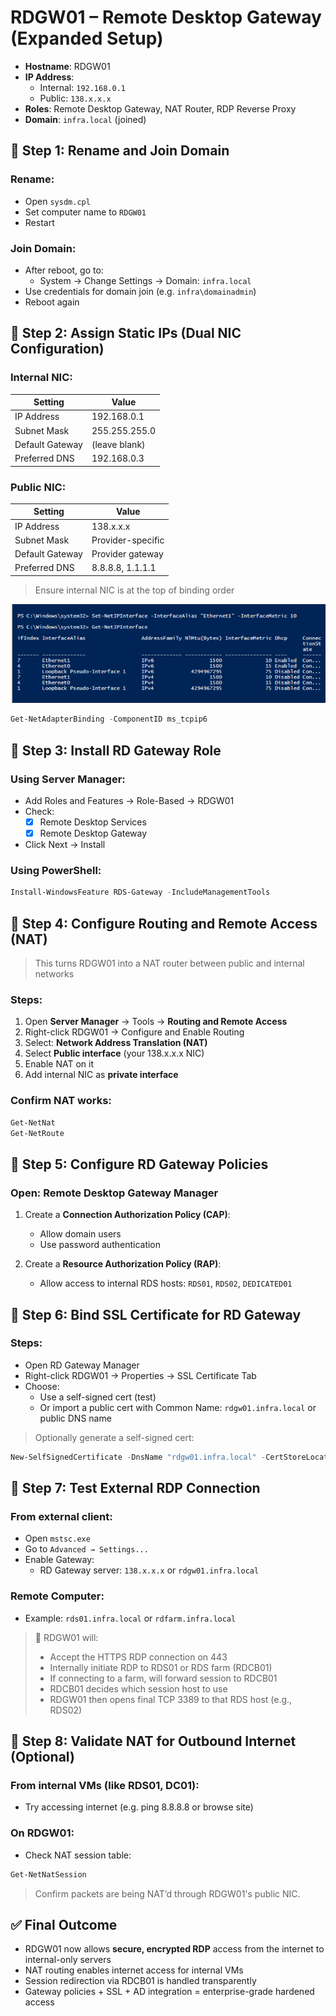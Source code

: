 # RDGW01 – Remote Desktop Gateway (Expanded Setup)

- **Hostname**: RDGW01  
- **IP Address**:  
  - Internal: `192.168.0.1`  
  - Public: `138.x.x.x`  
- **Roles**: Remote Desktop Gateway, NAT Router, RDP Reverse Proxy  
- **Domain**: `infra.local` (joined)

## 🔹 Step 1: Rename and Join Domain

### Rename:
- Open `sysdm.cpl`
- Set computer name to `RDGW01`
- Restart

### Join Domain:
- After reboot, go to:
  - System → Change Settings → Domain: `infra.local`
- Use credentials for domain join (e.g. `infra\domainadmin`)
- Reboot again

## 🔹 Step 2: Assign Static IPs (Dual NIC Configuration)

### Internal NIC:

| Setting         | Value         |
|----------------|---------------|
| IP Address      | 192.168.0.1   |
| Subnet Mask     | 255.255.255.0 |
| Default Gateway | (leave blank) |
| Preferred DNS   | 192.168.0.3   |

### Public NIC:

| Setting         | Value              |
|----------------|--------------------|
| IP Address      | 138.x.x.x          |
| Subnet Mask     | Provider-specific  |
| Default Gateway | Provider gateway   |
| Preferred DNS   | 8.8.8.8, 1.1.1.1   |

> Ensure internal NIC is at the top of binding order

![alt text](image.png)

```powershell
Get-NetAdapterBinding -ComponentID ms_tcpip6
```

## 🔹 Step 3: Install RD Gateway Role

### Using Server Manager:
- Add Roles and Features → Role-Based → RDGW01
- Check:
  - [x] Remote Desktop Services
  - [x] Remote Desktop Gateway
- Click Next → Install

### Using PowerShell:
```powershell
Install-WindowsFeature RDS-Gateway -IncludeManagementTools
```

## 🔹 Step 4: Configure Routing and Remote Access (NAT)

> This turns RDGW01 into a NAT router between public and internal networks

### Steps:
1. Open **Server Manager** → Tools → **Routing and Remote Access**
2. Right-click RDGW01 → Configure and Enable Routing
3. Select: **Network Address Translation (NAT)**
4. Select **Public interface** (your 138.x.x.x NIC)
5. Enable NAT on it
6. Add internal NIC as **private interface**

### Confirm NAT works:
```powershell
Get-NetNat
Get-NetRoute
```

## 🔹 Step 5: Configure RD Gateway Policies

### Open: **Remote Desktop Gateway Manager**
1. Create a **Connection Authorization Policy (CAP)**:
   - Allow domain users
   - Use password authentication

2. Create a **Resource Authorization Policy (RAP)**:
   - Allow access to internal RDS hosts: `RDS01`, `RDS02`, `DEDICATED01`


## 🔹 Step 6: Bind SSL Certificate for RD Gateway

### Steps:
- Open RD Gateway Manager
- Right-click RDGW01 → Properties → SSL Certificate Tab
- Choose:
  - Use a self-signed cert (test)
  - Or import a public cert with Common Name: `rdgw01.infra.local` or public DNS name

> Optionally generate a self-signed cert:
```powershell
New-SelfSignedCertificate -DnsName "rdgw01.infra.local" -CertStoreLocation "cert:\LocalMachine\My"
```

## 🔹 Step 7: Test External RDP Connection

### From external client:
- Open `mstsc.exe`
- Go to `Advanced → Settings...`
- Enable Gateway:
  - RD Gateway server: `138.x.x.x` or `rdgw01.infra.local`

### Remote Computer:
- Example: `rds01.infra.local` or `rdfarm.infra.local`

> 🔐 RDGW01 will:
> - Accept the HTTPS RDP connection on 443
> - Internally initiate RDP to RDS01 or RDS farm (RDCB01)
> - If connecting to a farm, will forward session to RDCB01
> - RDCB01 decides which session host to use
> - RDGW01 then opens final TCP 3389 to that RDS host (e.g., RDS02)

## 🔹 Step 8: Validate NAT for Outbound Internet (Optional)

### From internal VMs (like RDS01, DC01):
- Try accessing internet (e.g. ping 8.8.8.8 or browse site)

### On RDGW01:
- Check NAT session table:
```powershell
Get-NetNatSession
```

> Confirm packets are being NAT’d through RDGW01's public NIC.

## ✅ Final Outcome

- RDGW01 now allows **secure, encrypted RDP** access from the internet to internal-only servers
- NAT routing enables internet access for internal VMs
- Session redirection via RDCB01 is handled transparently
- Gateway policies + SSL + AD integration = enterprise-grade hardened access
